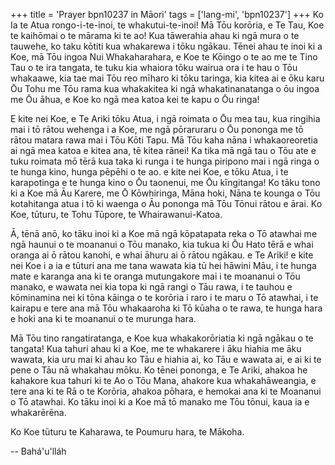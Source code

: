 +++
title = 'Prayer bpn10237 in Māori'
tags = ['lang-mi', 'bpn10237']
+++
Ko Ia te Atua rongo-i-te-inoi, te whakutui-te-inoi! Mā Tōu korōria, e Te Tau, Koe te kaihōmai o te mārama ki te ao! Kua tāwerahia ahau ki ngā mura o te tauwehe, ko taku kōtiti kua whakarewa i tōku ngākau. Tēnei ahau te inoi ki a Koe, mā Tōu ingoa Nui Whakaharahara, e Koe te Kōingo o te ao me te Tino Tau o te ira tangata, te tuku kia whaiora tōku wairua ora i te hau o Tōu whakaawe, kia tae mai Tōu reo mīharo ki tōku taringa, kia kitea ai e ōku karu Ōu Tohu me Tōu rama kua whakakitea ki ngā whakatinanatanga o ōu ingoa me Ōu āhua, e Koe ko ngā mea katoa kei te kapu o Ōu ringa! 

E kite nei Koe, e Te Ariki tōku Atua, i ngā roimata o Ōu mea tau, kua ringihia mai i tō rātou wehenga i a Koe, me ngā pōraruraru o Ōu pononga me tō rātou matara rawa mai i Tōu Kōti Tapu. Mā Tōu kaha nāna i whakaoreoretia ai ngā mea katoa e kitea ana, tē kitea rānei! Ka tika mā ngā tau o Tōu ate e tuku roimata mō tērā kua taka ki runga i te hunga piripono mai i ngā ringa o te hunga kino, hunga pēpēhi o te ao. e kite nei Koe, e tōku Atua, i te karapotinga e te hunga kino o Ōu taonenui, me Ōu kīngitanga! Ko tāku tono ki a Koe mā Āu Karere, me Ō Kōwhiringa, Māna hoki, Nāna te kounga o Tōu kotahitanga atua i tō ki waenga o Āu pononga mā Tōu Tōnui rātou e ārai. Ko Koe, tūturu, te Tohu Tūpore, te Whairawanui-Katoa. 

Ā, tēnā anō, ko tāku inoi ki a Koe mā ngā kōpatapata reka o Tō atawhai me ngā haunui o te moananui o Tōu manako, kia tukua ki Ōu Hato tērā e whai oranga ai ō rātou kanohi, e whai āhuru ai ō rātou ngākau. e Te Ariki! e kite nei Koe i a ia e tūturi ana me tana wawata kia tū hei hāwini Māu, i te hunga mate e karanga ana ki te oranga mutungakore mai i te moananui o Tōu manako, e wawata nei kia topa ki ngā rangi o Tāu rawa, i te tauhou e kōminamina nei ki tōna kāinga o te korōria i raro i te maru o Tō atawhai, i te kairapu e tere ana mā Tōu whakaaroha ki Tō kūaha o te rawa, te hunga hara e hoki ana ki te moananui o te murunga hara. 

Mā Tōu tino rangatiratanga, e Koe kua whakakorōriatia ki ngā ngākau o te tangata! Kua tahuri ahau ki a Koe, me te whakarere i āku hiahia me āku wawata, kia uru mai ki ahau ko Tāu e hiahia ai, ko Tāu e wawata ai, e ai ki te pene o Tāu nā whakahau mōku. Ko tēnei pononga, e Te Ariki, ahakoa he kahakore kua tahuri ki te Ao o Tōu Mana, ahakore kua whakahāweangia, e tere ana ki te Rā o te Korōria, ahakoa pōhara, e hemokai ana ki te Moananui o Tō atawhai. Ko tāku inoi ki a Koe mā tō manako me Tōu tōnui, kaua ia e whakarērēna. 

Ko Koe tūturu te Kaharawa, te Poumuru hara, te Mākoha.

-- Bahá'u'lláh
